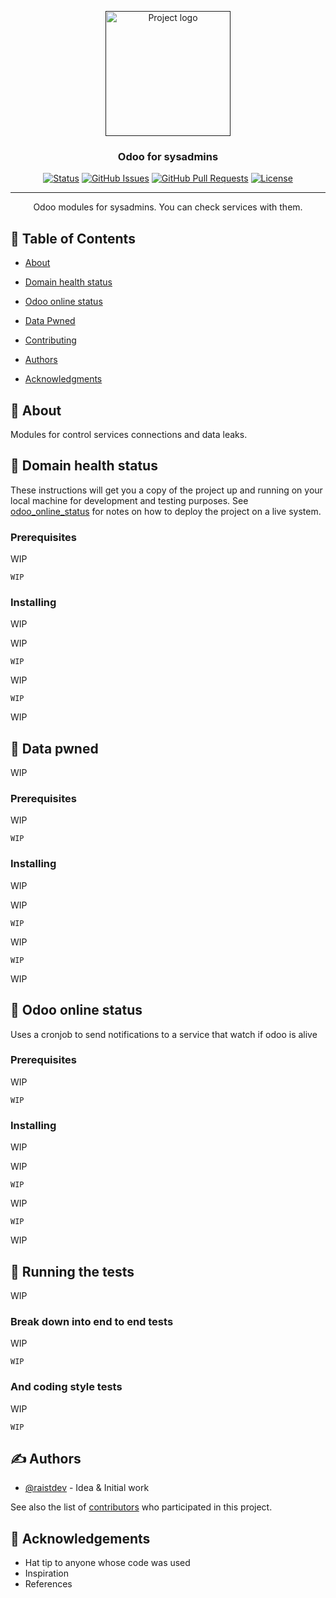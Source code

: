 <p align="center">
  <a href="" rel="noopener">
 <img width=200px height=200px src="https://i.imgur.com/6wj0hh6.jpg" alt="Project logo"></a>
</p>

<h3 align="center">Odoo for sysadmins</h3>

<div align="center">

[![Status](https://img.shields.io/badge/status-active-success.svg)]()
[![GitHub Issues](https://img.shields.io/github/issues/kylelobo/The-Documentation-Compendium.svg)](https://github.com/kylelobo/The-Documentation-Compendium/issues)
[![GitHub Pull Requests](https://img.shields.io/github/issues-pr/kylelobo/The-Documentation-Compendium.svg)](https://github.com/kylelobo/The-Documentation-Compendium/pulls)
[![License](https://img.shields.io/badge/license-MIT-blue.svg)](/LICENSE)

</div>

---

<p align="center"> Odoo modules for sysadmins. You can check 
    services with them.
    <br> 
</p>

## 📝 Table of Contents

- [About](#about)
- [Domain health status](#domain_heatl_status)
- [Odoo online status](#odoo_online_status)
- [Data Pwned](#data_pwned)

- [Contributing](../CONTRIBUTING.md)
- [Authors](#authors)
- [Acknowledgments](#acknowledgement)

## 🧐 About <a name = "about"></a>

Modules for control services connections and data leaks.

## 🏁 Domain health status <a name = "domain_heatl_status"></a>

These instructions will get you a copy of the project up and running on your local machine for development and testing purposes. See [odoo_online_status](#odoo_online_status) for notes on how to deploy the project on a live system.

### Prerequisites

WIP

```
WIP
```

### Installing

WIP

WIP

```
WIP
```

WIP

```
WIP
```

WIP

## 🎈 Data pwned <a name="data_pwned"></a>

WIP

### Prerequisites

WIP

```
WIP
```

### Installing

WIP

WIP

```
WIP
```

WIP

```
WIP
```

WIP
## 🚀 Odoo online status <a name = "odoo_online_status"></a>

Uses a cronjob to send notifications to a service that watch if odoo is alive

### Prerequisites

WIP

```
WIP
```

### Installing

WIP

WIP

```
WIP
```
WIP

```
WIP
```

WIP

## 🔧 Running the tests <a name = "tests"></a>

WIP

### Break down into end to end tests

WIP

```
WIP
```

### And coding style tests

WIP

```
WIP
```

## ✍️ Authors <a name = "authors"></a>

- [@raistdev](https://github.com/raistdev) - Idea & Initial work

See also the list of [contributors](https://github.com/raistdev/odoo-for-sysadmins/contributors) who participated in this project.

## 🎉 Acknowledgements <a name = "acknowledgement"></a>

- Hat tip to anyone whose code was used
- Inspiration
- References
